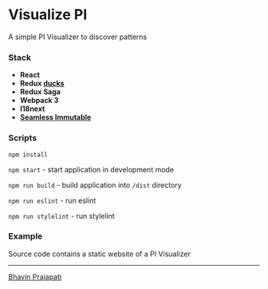 # Visualize PI

A simple PI Visualizer to discover patterns

### Stack

- **React**
- **Redux [ducks](https://github.com/erikras/ducks-modular-redux)**
- **Redux Saga**
- **Webpack 3**
- **I18next**
- **[Seamless Immutable](https://github.com/rtfeldman/seamless-immutable)**

### Scripts

``npm install``

``npm start`` - start application in development mode

``npm run build`` - build application into `/dist` directory

``npm run eslint`` - run eslint

``npm run stylelint`` - run stylelint

### Example

Source code contains a static website of a PI Visualizer

______________________________

[Bhavin Prajapati](https://github.com/bhavin-prajapati)

